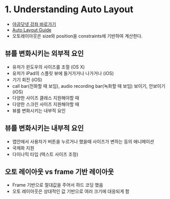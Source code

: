 # 1. Understanding Auto Layout

- [야곰닷넷 강좌 바로가기](https://yagom.net/courses/autolayout/lessons/understanding-auto-layout/)
- [Auto Layout Guide](https://developer.apple.com/library/archive/documentation/UserExperience/Conceptual/AutolayoutPG/)
- 오토레이아웃은 size와 position을 constraints에 기반하여 계산한다.

## 뷰를 변화시키는 외부적 요인

- 유저가 윈도우의 사이즈를 조절 (OS X)
- 유저가 iPad의 스플릿 뷰에 들거가거나 나가거나 (iOS)
- 기기 회전 (iOS)
- call bar(전화할 때 보임), audio recording bar(녹화할 때 보임) 보이기, 안보이기 (iOS)
- 다양한 사이즈 클래스 지원해야할 때
- 다양한 스크린 사이즈 지원해야할 때
- 뷰를 변화시키는 내부적 요인

## 뷰를 변화시키는 내부적 요인

- 앱안에서 사용자가 버튼을 누르거나 했을때 사이즈가 변하는 등의 애니메이션
- 국제화 지원
- 다이나믹 타입 (텍스트 사이즈 조정)

## 오토 레이아웃 vs frame 기반 레이아웃

- Frame 기반으로 절대값을 주어서 하드 코딩 했음
- 오토 레이아웃은 상대적인 값 기반으로 여러 크기에 대응되게 함